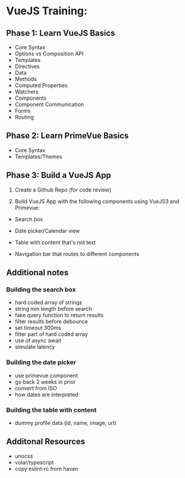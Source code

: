 # VueJS Training:

## Phase 1: Learn VueJS Basics
- Core Syntax
- Options vs Composition API
- Templates
- Directives
- Data
- Methods
- Computed Properties
- Watchers
- Components
- Component Communication
- Forms
- Routing


## Phase 2: Learn PrimeVue Basics

- Core Syntax
- Templates/Themes


## Phase 3: Build a VueJS App
1. Create a Github Repo (for code review)

2. Build VueJS App with the following components using VueJS3 and Primevue:

- Search box

- Date picker/Calendar view

- Table with content that's not text

- Navigation bar that routes to different components

## Additional notes

### Building the search box
- hard coded array of strings
- string min length before search
- fake query function to return results
- filter results before debounce
- set timeout 300ms
- filter part of hard coded array
- use of async await
- simulate latency

### Building the date picker
- use primevue component
- go back 2 weeks in prior
- convert from ISO
- how dates are interpreted

### Building the table with content
- dummy profile data (id, name, image, url)

## Additonal Resources
- unocss
- volar/typescript
- copy eslint-rc from haven